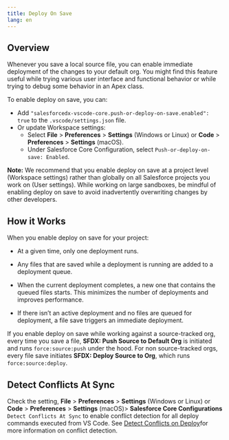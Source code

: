 ```yaml
---
title: Deploy On Save
lang: en
---
```


## Overview

Whenever you save a local source file, you can enable immediate deployment of the changes to your default org. You might find this feature useful while trying various user interface and functional behavior or while trying to debug some behavior in an Apex class.

To enable deploy on save, you can:

- Add `"salesforcedx-vscode-core.push-or-deploy-on-save.enabled": true` to the `.vscode/settings.json` file.
- Or update Workspace settings:
  - Select **File** > **Preferences** > **Settings** (Windows or Linux) or **Code** > **Preferences** > **Settings** (macOS).
  - Under Salesforce Core Configuration, select `Push-or-deploy-on-save: Enabled`.


**Note:**
We recommend that you enable deploy on save at a project level (Workspace settings) rather than globally on all Salesforce projects you work on (User settings). While working on large sandboxes, be mindful of enabling deploy on save to avoid inadvertently overwriting changes by other developers.


## How it Works

When you enable deploy on save for your project:

- At a given time, only one deployment runs.

- Any files that are saved while a deployment is running are added to a deployment queue.

- When the current deployment completes, a new one that contains the queued files starts. This minimizes the number of deployments and improves performance.

- If there isn’t an active deployment and no files are queued for deployment, a file save triggers an immediate deployment.

If you enable deploy on save while working against a source-tracked org, every time you save a file, **SFDX: Push Source to Default Org** is initiated and runs `force:source:push` under the hood. For non source-tracked orgs, every file save initiates **SFDX: Deploy Source to Org**, which runs `force:source:deploy`.

## Detect Conflicts At Sync

Check the setting, **File** > **Preferences** > **Settings** (Windows or Linux) or **Code** > **Preferences** > **Settings** (macOS)> **Salesforce Core Configurations** `Detect Conflicts At Sync` to enable conflict detection for all deploy commands executed from VS Code. See [Detect Conflicts on Deploy](detect-conflicts.md)for more information on conflict detection.